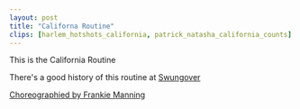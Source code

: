 ```yaml
---
layout: post
title: "Californa Routine"
clips: [harlem_hotshots_california, patrick_natasha_california_counts]
---
```


This is the California Routine

There's a good history of this routine at [Swungover](https://swungover.wordpress.com/2011/09/12/pinning-down-the-california-routine/)

[Choreographied by Frankie Manning](https://lindyhopmoves.com/more-lindy-hop/jazz-routines/the-california-routine/)
